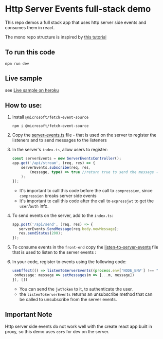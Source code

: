 # Http Server Events full-stack demo 
This repo demos a full stack app that uses http server side events and consumes them in react.

The mono repo structure is inspired by [this tutorial](https://remult.dev/tutorials/react/)

## To run this code
```
npm run dev
```

## Live sample
see [Live sample on heroku](https://calm-spire-06898.herokuapp.com/)

## How to use:
1. Install `@microsoft/fetch-event-source`
   ```
   npm i @microsoft/fetch-event-source
   ```
2. Copy the [server-events.ts](https://github.com/noam-honig/http-server-events/blob/master/src/server/server-events.ts) file - that is used on the server to register the listeners and to send messages to the listeners 
3. In the server's `index.ts`, allow users to register:
   ```ts
   const serverEvents = new ServerEventsController();
   app.get('/api/stream', (req, res) => {
       serverEvents.subscribe(req, res,
           (message, type) => true //return true to send the message - use this arrow function to filter the messages based on the user or other rules
       );
   });
   ```
   * It's important to call this code before the call to `compression`, since `compression` breaks server side events
   * It's important to call this code after the call to `expressjwt` to get the `user`/`auth` info.

4. To send events on the server, add to the `index.ts`:
   ```ts
   app.post('/api/send', (req, res) => {
      serverEvents.SendMessage(req.body.newMessage);
      res.sendStatus(200);
   });
   ```
5. To consume events in the `front-end` copy the [listen-to-server-events](https://github.com/noam-honig/http-server-events/blob/7a15781dde06727279b8053bf61785895bad14c0/src/listen-to-server-events.ts) file that is used to listen to the server events 
:
6. In your code, register to events using the following code:
   ```ts
   useEffect(() => listenToServerEvents((process.env['NODE_ENV'] !== "production" ? 'http://localhost:3002' : '') + '/api/stream', {
    onMessage: message => setMessages(m => [...m, message])
   }), [])
   ```
   * You can send the `jwtToken` to it, to authenticate the user.
   * the `listenToServerEvents` returns an unsubscribe method that can be called to unsubscribe from the server events.


## Important Note
Http server side events do not work well with the create react app built in proxy, so this demo uses `cors` for dev on the server.